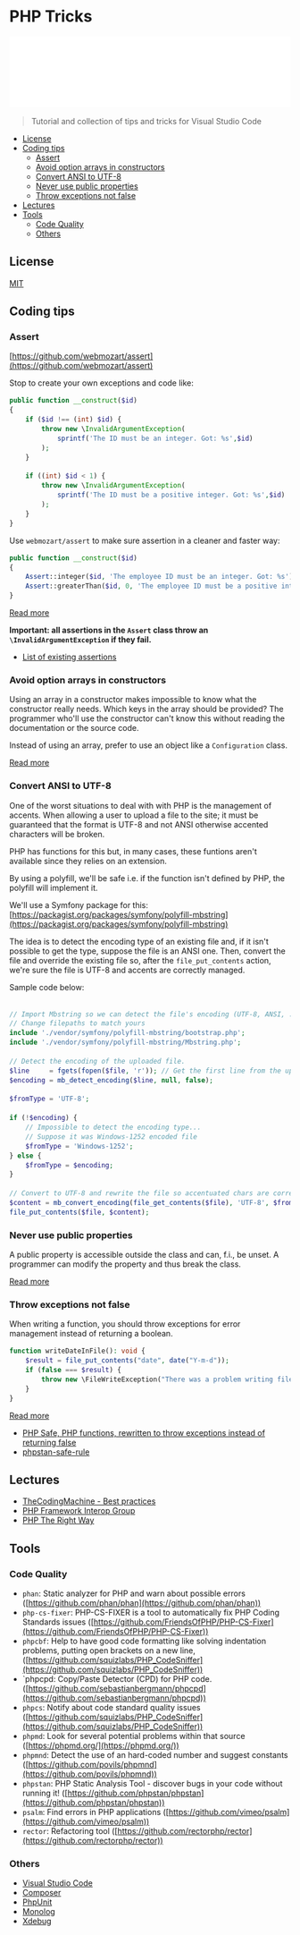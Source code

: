 ﻿<!-- This file has been generated by the concat-md.ps1 script. -->
<!-- Don't modify this file manually (you'll loose your changes) -->
<!-- but run the tool once more -->

<!-- Last refresh date: 2020-09-21 10:54:56 -->

<!-- below, content of ./index.md -->

<!-- markdownlint-disable MD033 MD041 -->

# PHP Tricks

![Banner](./banner.svg)

> Tutorial and collection of tips and tricks for Visual Studio Code

<!-- table-of-contents - start -->
* [License](#license)
* [Coding tips](#coding-tips)
  * [Assert](#assert)
  * [Avoid option arrays in constructors](#avoid-option-arrays-in-constructors)
  * [Convert ANSI to UTF-8](#convert-ansi-to-utf-8)
  * [Never use public properties](#never-use-public-properties)
  * [Throw exceptions not false](#throw-exceptions-not-false)
* [Lectures](#lectures)
* [Tools](#tools)
  * [Code Quality](#code-quality)
  * [Others](#others)
<!-- table-of-contents - end -->

## License

[MIT](LICENSE)

<!-- below, content of ./coding_tips/readme.md -->

## Coding tips

<!-- below, content of ./coding_tips/assert/readme.md -->

### Assert

[https://github.com/webmozart/assert](https://github.com/webmozart/assert)

Stop to create your own exceptions and code like:

```php
public function __construct($id)
{
    if ($id !== (int) $id) {
        throw new \InvalidArgumentException(
            sprintf('The ID must be an integer. Got: %s',$id)
        );
    }

    if ((int) $id < 1) {
        throw new \InvalidArgumentException(
            sprintf('The ID must be a positive integer. Got: %s',$id)
        );
    }
}
```

Use `webmozart/assert` to make sure assertion in a cleaner and faster way:

```php
public function __construct($id)
{
    Assert::integer($id, 'The employee ID must be an integer. Got: %s');
    Assert::greaterThan($id, 0, 'The employee ID must be a positive integer. Got: %s');
}
```

[Read more](http://bestpractices.thecodingmachine.com/php/defensive_programming.html#use-an-assertion-library)

**Important: all assertions in the `Assert` class throw an `\InvalidArgumentException` if they fail.**

* [List of existing assertions](https://github.com/webmozart/assert#type-assertions)

<!-- below, content of ./coding_tips/avoid_arrays/readme.md -->

### Avoid option arrays in constructors

Using an array in a constructor makes impossible to know what the constructor really needs. Which keys in the array should be provided? The programmer who'll use the constructor can't know this without reading the documentation or the source code.

Instead of using an array, prefer to use an object like a `Configuration` class.

[Read more](http://bestpractices.thecodingmachine.com/php/design_beautiful_classes_and_methods.html#avoid-option-arrays-in-constructors)

<!-- below, content of ./coding_tips/encoding_ansi/readme.md -->

### Convert ANSI to UTF-8

One of the worst situations to deal with with PHP is the management of accents. When allowing a user to upload a file to the site; it must be guaranteed that the format is UTF-8 and not ANSI otherwise accented characters will be broken.

PHP has functions for this but, in many cases, these funtions aren't available since they relies on an extension.

By using a polyfill, we'll be safe i.e. if the function isn't defined by PHP, the polyfill will implement it.

We'll use a Symfony package for this: [https://packagist.org/packages/symfony/polyfill-mbstring](https://packagist.org/packages/symfony/polyfill-mbstring)

The idea is to detect the encoding type of an existing file and, if it isn't possible to get the type, suppose the file is an ANSI one. Then, convert the file and override the existing file so, after the `file_put_contents` action, we're sure the file is UTF-8 and accents are correctly managed.

Sample code below:

```php

// Import Mbstring so we can detect the file's encoding (UTF-8, ANSI, ...)
// Change filepaths to match yours
include './vendor/symfony/polyfill-mbstring/bootstrap.php';
include './vendor/symfony/polyfill-mbstring/Mbstring.php';

// Detect the encoding of the uploaded file.
$line     = fgets(fopen($file, 'r')); // Get the first line from the uploaded file
$encoding = mb_detect_encoding($line, null, false);

$fromType = 'UTF-8';

if (!$encoding) {
    // Impossible to detect the encoding type...
    // Suppose it was Windows-1252 encoded file
    $fromType = 'Windows-1252';
} else {
    $fromType = $encoding;
}

// Convert to UTF-8 and rewrite the file so accentuated chars are correctly handled now.
$content = mb_convert_encoding(file_get_contents($file), 'UTF-8', $fromType);
file_put_contents($file, $content);
```

<!-- below, content of ./coding_tips/no_public_properties/readme.md -->

### Never use public properties

A public property is accessible outside the class and can, f.i., be unset. A programmer can modify the property and thus break the class.

[Read more](http://bestpractices.thecodingmachine.com/php/design_beautiful_classes_and_methods.html#never-use-public-properties)

<!-- below, content of ./coding_tips/throw_exceptions/readme.md -->

### Throw exceptions not false

When writing a function, you should throw exceptions for error management instead of returning a boolean.

```php
function writeDateInFile(): void {
    $result = file_put_contents("date", date("Y-m-d"));
    if (false === $result) {
        throw new \FileWriteException("There was a problem writing file 'date'");
    }
}
```

[Read more](http://bestpractices.thecodingmachine.com/php/error_handling.html#using-exceptions)

* [PHP Safe, PHP functions, rewritten to throw exceptions instead of returning false](https://github.com/thecodingmachine/safe)
* [phpstan-safe-rule](https://github.com/thecodingmachine/phpstan-safe-rule)

<!-- below, content of ./lectures/readme.md -->

## Lectures

* [TheCodingMachine - Best practices](http://bestpractices.thecodingmachine.com/)
* [PHP Framework Interop Group](https://www.php-fig.org/)
* [PHP The Right Way](https://phptherightway.com/)

<!-- below, content of ./tools/readme.md -->

## Tools

### Code Quality

* `phan`: Static analyzer for PHP and warn about possible errors ([https://github.com/phan/phan](https://github.com/phan/phan))
* `php-cs-fixer`: PHP-CS-FIXER is a tool to automatically fix PHP Coding Standards issues ([https://github.com/FriendsOfPHP/PHP-CS-Fixer](https://github.com/FriendsOfPHP/PHP-CS-Fixer))
* `phpcbf`: Help to have good code formatting like solving indentation problems, putting open brackets on a new line, ([https://github.com/squizlabs/PHP_CodeSniffer](https://github.com/squizlabs/PHP_CodeSniffer))
* `phpcpd: Copy/Paste Detector (CPD) for PHP code. ([https://github.com/sebastianbergmann/phpcpd](https://github.com/sebastianbergmann/phpcpd))
* `phpcs`: Notify about code standard quality issues ([https://github.com/squizlabs/PHP_CodeSniffer](https://github.com/squizlabs/PHP_CodeSniffer))
* `phpmd`: Look for several potential problems within that source ([https://phpmd.org/](https://phpmd.org/))
* `phpmnd`: Detect the use of an hard-coded number and suggest constants ([https://github.com/povils/phpmnd](https://github.com/povils/phpmnd))
* `phpstan`: PHP Static Analysis Tool - discover bugs in your code without running it! ([https://github.com/phpstan/phpstan](https://github.com/phpstan/phpstan))
* `psalm`: Find errors in PHP applications ([https://github.com/vimeo/psalm](https://github.com/vimeo/psalm))
* `rector`: Refactoring tool ([https://github.com/rectorphp/rector](https://github.com/rectorphp/rector))

### Others

* [Visual Studio Code](https://code.visualstudio.com/)
* [Composer](https://github.com/composer/composer)
* [PhpUnit](https://github.com/sebastianbergmann/phpunit)
* [Monolog](https://github.com/Seldaek/monolog)
* [Xdebug](https://xdebug.org/)
